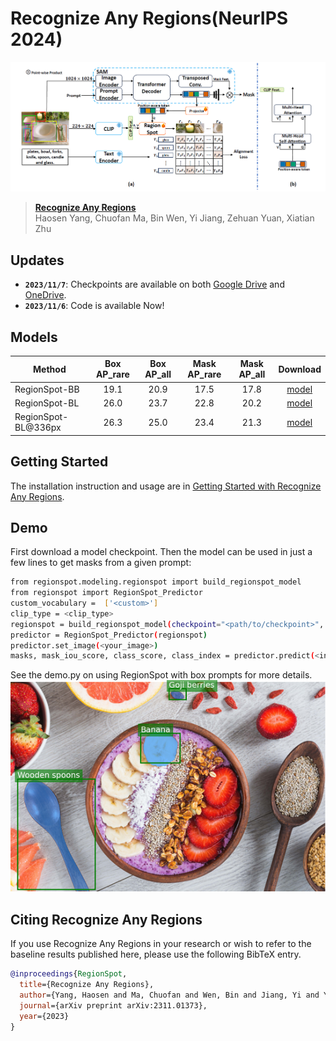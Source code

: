 # Recognize Any Regions(NeurIPS 2024)

![teaser](assets/framework.jpg)



> [**Recognize Any Regions**](https://arxiv.org/pdf/2311.01373.pdf)               
> Haosen Yang, Chuofan Ma, Bin Wen, Yi Jiang, Zehuan Yuan, Xiatian Zhu   

## Updates
- **`2023/11/7`**: Checkpoints are available on both [Google Drive](https://drive.google.com/drive/folders/1jPfdzsZTRd95xOX7YcSJkw1IuI_OhjY4?usp=sharing) and [OneDrive](https://onedrive.live.com/?id=4AEE6B205CC2AA05%21106&cid=4AEE6B205CC2AA05).
- **`2023/11/6`**: Code is available Now!

## Models
Method | Box AP_rare| Box AP_all | Mask AP_rare | Mask AP_all  | Download
--- |:---:|:---:|:---: |:---: |:---:
RegionSpot-BB | 19.1 | 20.9 | 17.5 | 17.8| [model]( https://1drv.ms/u/s!AgWqwlwga-5Kc1WU0Q_iFsc_O-w?e=DgN1xI)
RegionSpot-BL| 26.0 | 23.7 | 22.8 | 20.2 | [model]( https://1drv.ms/u/s!AgWqwlwga-5KdKXfWxTuronI6ts?e=aGhZxj)
RegionSpot-BL@336px | 26.3 | 25.0 | 23.4 | 21.3 | [model](https://1drv.ms/u/s!AgWqwlwga-5KcrrUYKtvTFf4MGY?e=QHZd7u)



## Getting Started

The installation instruction and usage are in [Getting Started with Recognize Any Regions](GETTING_STARTED.md).

## Demo

First download a model checkpoint. Then the model can be used in just a few lines to get masks from a given prompt:

```bash
from regionspot.modeling.regionspot import build_regionspot_model
from regionspot import RegionSpot_Predictor
custom_vocabulary =  ['<custom>']
clip_type = <clip_type>
regionspot = build_regionspot_model(checkpoint="<path/to/checkpoint>", custom_vocabulary=custom_vocabulary, clip_type=clip_type)
predictor = RegionSpot_Predictor(regionspot)
predictor.set_image(<your_image>)
masks, mask_iou_score, class_score, class_index = predictor.predict(<input_prompts>)
```

See the demo.py on using RegionSpot with box prompts for more details.
![teaser](assets/results.jpg)


## Citing Recognize Any Regions

If you use Recognize Any Regions in your research or wish to refer to the baseline results published here, please use the following BibTeX entry.

```BibTeX
@inproceedings{RegionSpot,
  title={Recognize Any Regions},
  author={Yang, Haosen and Ma, Chuofan and Wen, Bin and Jiang, Yi and Yuan, Zehuan and Zhu, Xiatian},
  journal={arXiv preprint arXiv:2311.01373},
  year={2023}
}
`````
